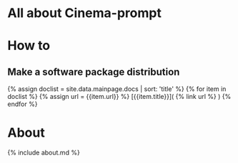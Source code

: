 # All about Cinema-prompt

# How to
## Make a software package distribution
{% assign doclist = site.data.mainpage.docs | sort: 'title'  %}
{% for item in doclist %}
{% assign url = {{item.url}} %}
[{{item.title}}]( {% link url %} )
{% endfor %}

# About
{% include about.md %}